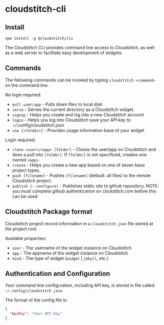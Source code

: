 # cloudstitch-cli

## Install

```
npm install -g @cloudstitch/cli
```

The Cloudstitch CLI provides command line access to Cloudstitch, as well as a web server to facilitate easy development of widgets.

## Commands

The following commands can be invoked by typing `cloudstitch <command>` on the command line.

No login required:

* `pull user/app` - Pulls down files to local disk
* `serve` - Serves the current directory as a Cloudstitch widget.
* `signup` - Helps you create and log into a new Cloudstitch account
* `login` - Helps you log into Cloudstitch save your API key to ~/.config/cloudstitch.json
* `use [<folder>]` - Provides usage information base of your widget
 
Login required:

* `clone <user>/<app> [folder]` - Clones the user/app on Cloudstitch and does a pull into `[folder]`. If `[folder]` is not specificed, creates one named `<app>`. 
* `create` - Helps you create a new app based on one of seven base project types.
* `push [filename]` - Pushes `[filename]` (default: all files) to the remote Cloudstitch project.
* `publish [--configure]` - Publishes static site to github repository. NOTE: you must complete github authentication on cloutstitch.com before this can be used.

## Cloudstitch Package format 

Cloudstitch project record information in a `cloudstitch.json` file stored at the project root.

Available properties:

* `user` - The username of the widget instance on Cloudstitch
* `app` - The appname of the widget instance on Cloudstitch
* `kind` - The type of widget (`widget` | `jekyll`, etc.)

## Authentication and Configuration

Your command line configuration, including API key, is stored in file called `~/.config/cloudstitch.json`.

The format of the config file is:

```json
{
  "ApiKey": "Your API Key"
}
```
